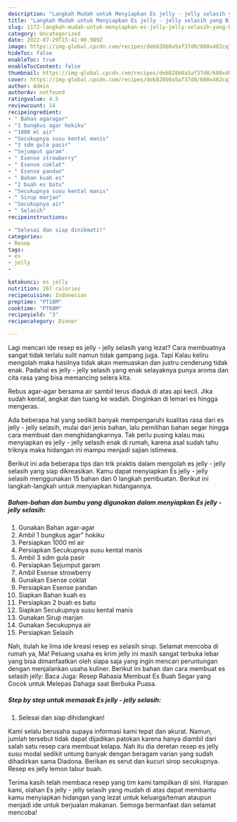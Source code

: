 ```yaml
---
description: "Langkah Mudah untuk Menyiapkan Es jelly - jelly selasih yang Bisa Manjain Lidah, Buat Buka Puasa Bikin Ngiler"
title: "Langkah Mudah untuk Menyiapkan Es jelly - jelly selasih yang Bisa Manjain Lidah, Buat Buka Puasa Bikin Ngiler"
slug: 1172-langkah-mudah-untuk-menyiapkan-es-jelly-jelly-selasih-yang-bisa-manjain-lidah-buat-buka-puasa-bikin-ngiler
category: Uncategorized
date: 2022-07-29T15:41:00.989Z
image: https://img-global.cpcdn.com/recipes/deb828b0a5af37d0/680x482cq70/es-jelly-jelly-selasih-foto-resep-utama.jpg
hideToc: false
enableToc: true
enableTocContent: false
thumbnail: https://img-global.cpcdn.com/recipes/deb828b0a5af37d0/680x482cq70/es-jelly-jelly-selasih-foto-resep-utama.jpg
cover: https://img-global.cpcdn.com/recipes/deb828b0a5af37d0/680x482cq70/es-jelly-jelly-selasih-foto-resep-utama.jpg
author: Admin
authorAv: notfound
ratingvalue: 4.5
reviewcount: 14
recipeingredient:
- " Bahan agaragar"
- "1 bungkus agar hokiku"
- "1000 ml air"
- "Secukupnya susu kental manis"
- "3 sdm gula pasir"
- "Sejumput garam"
- " Esense strowberry"
- " Esense coklat"
- " Esense pandan"
- " Bahan kuah es"
- "2 buah es batu"
- "Secukupnya susu kental manis"
- " Sirup marjan"
- "Secukupnya air"
- " Selasih"
recipeinstructions:

- "Selesai dan siap dinikmati!"
categories:
- Resep
tags:
- es
- jelly
- 

katakunci: es jelly  
nutrition: 267 calories
recipecuisine: Indonesian
preptime: "PT18M"
cooktime: "PT60M"
recipeyield: "3"
recipecategory: Dinner

---
```



Lagi mencari ide resep es jelly - jelly selasih yang lezat? Cara membuatnya sangat tidak terlalu sulit namun tidak gampang juga. Tapi Kalau keliru mengolah maka hasilnya tidak akan memuaskan dan justru cenderung tidak enak. Padahal es jelly - jelly selasih yang enak selayaknya punya aroma dan cita rasa yang bisa memancing selera kita.


Rebus agar-agar bersama air sambil terus diaduk di atas api kecil. Jika sudah kental, angkat dan tuang ke wadah. Dinginkan di lemari es hingga mengeras.

Ada beberapa hal yang sedikit banyak mempengaruhi kualitas rasa dari es jelly - jelly selasih, mulai dari jenis bahan, lalu pemilihan bahan segar hingga cara membuat dan menghidangkannya. Tak perlu pusing kalau mau menyiapkan es jelly - jelly selasih enak di rumah, karena asal sudah tahu triknya maka hidangan ini mampu menjadi sajian istimewa.


Berikut ini ada beberapa tips dan trik praktis dalam mengolah es jelly - jelly selasih yang siap dikreasikan. Kamu dapat menyiapkan Es jelly - jelly selasih menggunakan 15 bahan dan 0 langkah pembuatan. Berikut ini langkah-langkah untuk menyiapkan hidangannya.

<!--inarticleads1-->

##### Bahan-bahan dan bumbu yang digunakan dalam menyiapkan Es jelly - jelly selasih:

1. Gunakan  Bahan agar-agar
1. Ambil 1 bungkus agar&#34; hokiku
1. Persiapkan 1000 ml air
1. Persiapkan Secukupnya susu kental manis
1. Ambil 3 sdm gula pasir
1. Persiapkan Sejumput garam
1. Ambil  Esense strowberry
1. Gunakan  Esense coklat
1. Persiapkan  Esense pandan
1. Siapkan  Bahan kuah es
1. Persiapkan 2 buah es batu
1. Siapkan Secukupnya susu kental manis
1. Gunakan  Sirup marjan
1. Gunakan Secukupnya air
1. Persiapkan  Selasih


Nah, itulah ke lima ide kreasi resep es selasih sirup. Selamat mencoba di rumah ya, Ma! Peluang usaha es krim jelly ini masih sangat terbuka lebar yang bisa dimanfaatkan oleh siapa saja yang ingin mencari peruntungan dengan menjalankan usaha kuliner. Berikut ini bahan dan cara membuat es selasih jelly: Baca Juga: Resep Rahasia Membuat Es Buah Segar yang Cocok untuk Melepas Dahaga saat Berbuka Puasa. 

<!--inarticleads2-->

##### Step by step untuk memasak Es jelly - jelly selasih:


1. Selesai dan siap dihidangkan!

Kami selalu berusaha supaya informasi kami tepat dan akurat. Namun, jumlah tersebut tidak dapat dijadikan patokan karena hanya diambil dari salah satu resep cara membuat kelapa. Nah itu dia deretan resep es jelly susu modal sedikit untung banyak dengan beragam varian yang sudah dihadirkan sama Diadona. Berikan es serut dan kucuri sirop secukupnya. Resep es jelly lemon tabur buah. 

Terima kasih telah membaca resep yang tim kami tampilkan di sini. Harapan kami, olahan Es jelly - jelly selasih yang mudah di atas dapat membantu kamu menyiapkan hidangan yang lezat untuk keluarga/teman ataupun menjadi ide untuk berjualan makanan. Semoga bermanfaat dan selamat mencoba!
